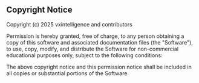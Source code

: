 ## Copyright Notice

Copyright (c) 2025 vxintelligence and contributors

Permission is hereby granted, free of charge, to any person obtaining a copy of this software and associated documentation files (the "Software"), to use, copy, modify, and distribute the Software for non-commercial educational purposes only, subject to the following conditions:

The above copyright notice and this permission notice shall be included in all copies or substantial portions of the Software.
